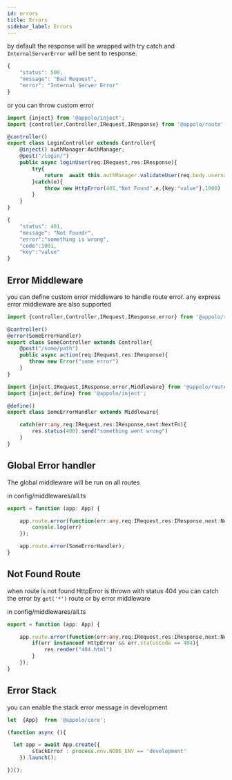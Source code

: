 ```yaml
---
id: errors
title: Errors
sidebar_label: Errors
---
```


by default the response will be wrapped with try catch and `InternalServerError` will be sent to response.
```typescript
{
    "status": 500,
    "message": "Bad Request",
    "error": "Internal Server Error"
}
```
or you can throw custom error
```typescript
import {inject} from '@appolo/inject';
import {controller,Controller,IRequest,IResponse} from '@appolo/route';

@controller()
export class LoginController extends Controller{
    @inject() authManager:AuthManager;
    @post("/login/")
    public async loginUser(req:IRequest,res:IResponse){
        try{
            return  await this.authManager.validateUser(req.body.username,req.body.password)
        }catch(e){
            throw new HttpError(401,"Not Found",e,{key:"value"},1000)
        }
    }
}
```

```typescript
{
    "status": 401,
    "message": "Not Foundr",
    "error":"something is wrong",
    "code":1001,
    "key":"value"
}
```

## Error Middleware
you can define custom error middleware to handle route error.
any express error middleware are also supported

```typescript
import {controller,Controller,IRequest,IResponse,error} from '@appolo/route';

@controller()
@error(SomeErrorHandler)
export class SomeController extends Controller{
    @post("/some/path")
    public async action(req:IRequest,res:IResponse){
       throw new Error("some error")
    }
}
```

```typescript
import {inject,IRequest,IResponse,error,Middleware} from '@appolo/route';
import {inject,define} from '@appolo/inject';

@define()
export class SomeErrorHandler extends Middleware{

    catch(err:any,req:IRequest,res:IResponse,next:NextFn){
        res.status(400).send("something went wrong")
    }
}
```

## Global Error handler
The global middleware will be run on all routes

in config/middlewares/all.ts
```typescript
export = function (app: App) {

    app.route.error(function(err:any,req:IRequest,res:IResponse,next:NextFn){
        console.log(err)
    });

    app.route.error(SomeErrorHandler);
}
```

## Not Found Route
when route is not found HttpError is thrown with status 404
you can catch the error by `get('*')` route or by error middleware

in config/middlewares/all.ts
```typescript
export = function (app: App) {

    app.route.error(function(err:any,req:IRequest,res:IResponse,next:NextFn){
        if(err instanceof HttpError && err.statusCode == 404){
            res.render("404.html")
        }
    });
}
```

## Error Stack
you can enable the stack error message in development
```typescript
let  {App}  from '@appolo/core';

(function async (){

  let app = await App.create({
        stackError : process.env.NODE_ENV == 'development'
    }).launch();

})();
```
